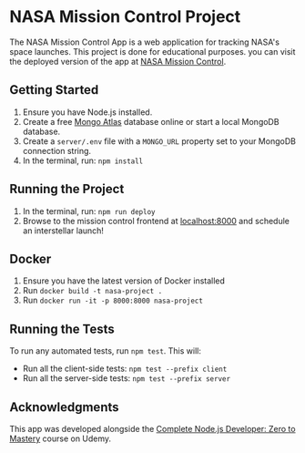 # NASA Mission Control Project

The NASA Mission Control App is a web application for tracking NASA's space launches.
This project is done for educational purposes.
you can visit the deployed version of the app at [NASA Mission Control](http://13.48.129.252:8000/launch).

## Getting Started

1. Ensure you have Node.js installed.
2. Create a free [Mongo Atlas](https://www.mongodb.com/atlas/database) database online or start a local MongoDB database.
3. Create a `server/.env` file with a `MONGO_URL` property set to your MongoDB connection string.
4. In the terminal, run: `npm install`

## Running the Project

1. In the terminal, run: `npm run deploy`
2. Browse to the mission control frontend at [localhost:8000](http://localhost:8000) and schedule an interstellar launch!

## Docker

1. Ensure you have the latest version of Docker installed
2. Run `docker build -t nasa-project .`
3. Run `docker run -it -p 8000:8000 nasa-project`

## Running the Tests

To run any automated tests, run `npm test`. This will:

- Run all the client-side tests: `npm test --prefix client`
- Run all the server-side tests: `npm test --prefix server`

## Acknowledgments

This app was developed alongside the [Complete Node.js Developer: Zero to Mastery](https://academy.zerotomastery.io/p/learn-node-js?affcode=441520_1jw4f2ay) course on Udemy.
